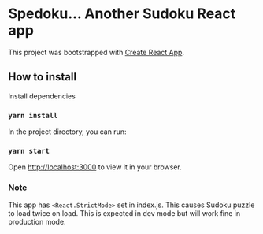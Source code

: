 # Spedoku... Another Sudoku React app

This project was bootstrapped with [Create React App](https://github.com/facebook/create-react-app).

## How to install
Install dependencies
### `yarn install`

In the project directory, you can run:

### `yarn start`


Open [http://localhost:3000](http://localhost:3000) to view it in your browser.

### Note
This app has `<React.StrictMode>` set in index.js. This causes Sudoku puzzle to load twice on load. This is expected in dev mode but will work fine in production mode.